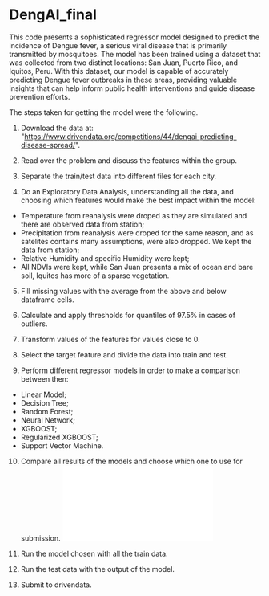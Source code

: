 # DengAI_final

This code presents a sophisticated regressor model designed to predict the incidence of Dengue fever, a serious viral disease that is primarily transmitted by mosquitoes. The model has been trained using a dataset that was collected from two distinct locations: San Juan, Puerto Rico, and Iquitos, Peru. With this dataset, our model is capable of accurately predicting Dengue fever outbreaks in these areas, providing valuable insights that can help inform public health interventions and guide disease prevention efforts.

The steps taken for getting the model were the following. 

1. Download the data at: "https://www.drivendata.org/competitions/44/dengai-predicting-disease-spread/".

2. Read over the problem and discuss the features within the group. 

3. Separate the train/test data into different files for each city.

4. Do an Exploratory Data Analysis, understanding all the data, and choosing which features would make the best impact within the model:
  - Temperature from reanalysis were droped as they are simulated and there are observed data from station;
  - Precipitation from reanalysis were droped for the same reason, and as satelites contains many assumptions, were also dropped. We kept the data from station;
  - Relative Humidity and specific Humidity were kept;
  - All NDVIs were kept, while San Juan presents a mix of ocean and bare soil, Iquitos has more of a sparse vegetation.

5. Fill missing values with the average from the above and below dataframe cells. 

6. Calculate and apply thresholds for quantiles of 97.5% in cases of outliers.

7. Transform values of the features for values close to 0.

8. Select the target feature and divide the data into train and test. 

9. Perform different regressor models in order to make a comparison between then: 
 - Linear Model;
 - Decision Tree;
 - Random Forest;
 - Neural Network;
 - XGBOOST;
 - Regularized XGBOOST;
 - Support Vector Machine.

10. Compare all results of the models and choose which one to use for submission.
![sj_new_20](sj_new_20.pdf)

11. Run the model chosen with all the train data.

12. Run the test data with the output of the model.

13. Submit to drivendata.


